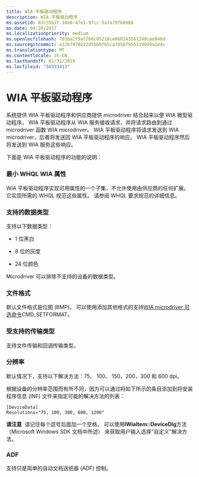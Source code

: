 ```yaml
---
title: WIA 平板驱动程序
description: WIA 平板驱动程序
ms.assetid: 83c35b1f-10e0-47e1-97cc-5a7a79fb8088
ms.date: 04/20/2017
ms.localizationpriority: medium
ms.openlocfilehash: 7d3ba2f9affb0c05218ce660243561248cae846d
ms.sourcegitcommit: a33b7978e22d5bb9f65ca7056f955319049a2e4c
ms.translationtype: MT
ms.contentlocale: zh-CN
ms.lasthandoff: 01/31/2019
ms.locfileid: "56533413"
---
```

# <a name="wia-flatbed-driver"></a>WIA 平板驱动程序





系统提供 WIA 平板驱动程序和供应商提供 microdriver 结合起来以使 WIA 微型驱动程序。 WIA 平板驱动程序从 WIA 服务接收请求，并将请求路由到通过 microdriver 函数 WIA microdriver。 WIA 平板驱动程序将请求发送到 WIA microdriver，后者将发送回 WIA 平板驱动程序的响应。 WIA 平板驱动程序然后将发送到 WIA 服务这些响应。

下面是 WIA 平板驱动程序的功能的说明：

### <a name="minimum-whql-wia-properties"></a>最小 WHQL WIA 属性

WIA 平板驱动程序实现可用属性的一个子集，不允许使用由供应商的任何扩展。 它实现所需的 WHQL 规范这些属性。 请参阅 WHQL 要求规范的详细信息。

### <a name="supported-data-types"></a>支持的数据类型

支持以下数据类型：

-   1 位黑白

-   8 位的灰度

-   24 位颜色

Microdriver 可以排除不支持的设备的数据类型。

### <a name="file-formats"></a>文件格式

默认文件格式是位图 (BMP)。 可以使用添加其他格式的支持[WIA microdriver 可选命令](https://msdn.microsoft.com/library/windows/hardware/ff546016)CMD\_SETFORMAT。

### <a name="supported-transfer-types"></a>受支持的传输类型

支持文件传输和回调传输类型。

### <a name="resolution"></a>分辨率

默认情况下，支持以下解决方法：75、 100、 150，200，300 和 600 dpi。

根据设备的分辨率范围而有所不同，因为可以通过将如下所示的条目添加到将安装程序信息 (INF) 文件来指定可能的解决方法的列表：

```INF
[DeviceData]
Resolutions="75, 100, 300, 600, 1200"
```

**请注意**  请记住每个逗号后面加一个空格。
可以使用**IWiaItem::DeviceDlg**方法 （Microsoft Windows SDK 文档中所述） 来获取用户输入选择"自定义"解决方法。

 

### <a name="adf"></a>ADF

支持只是简单的自动文档送纸器 (ADF) 控制。

 

 




